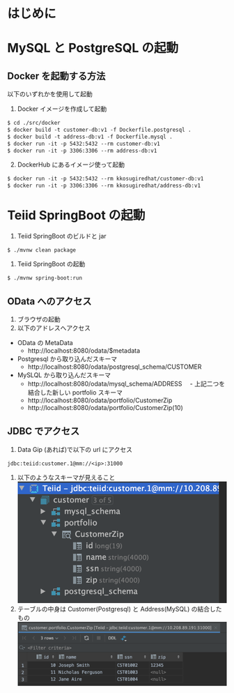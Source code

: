 # はじめに

# MySQL と PostgreSQL の起動

## Docker を起動する方法
以下のいずれかを使用して起動
1. Docker イメージを作成して起動
```shell script
$ cd ./src/docker
$ docker build -t customer-db:v1 -f Dockerfile.postgresql .
$ docker build -t address-db:v1 -f Dockerfile.mysql .
$ docker run -it -p 5432:5432 --rm customer-db:v1
$ docker run -it -p 3306:3306 --rm address-db:v1
```

2. DockerHub にあるイメージ使って起動
```shell script
$ docker run -it -p 5432:5432 --rm kkosugiredhat/customer-db:v1
$ docker run -it -p 3306:3306 --rm kkosugiredhat/address-db:v1
```

# Teiid SpringBoot の起動
1. Teiid SpringBoot のビルドと jar 
```shell script
$ ./mvnw clean package
```
1. Teiid SpringBoot の起動
```shell script
$ ./mvnw spring-boot:run
```

## OData へのアクセス
1. ブラウザの起動
2. 以下のアドレスへアクセス
  - OData の MetaData
    - http://localhost:8080/odata/$metadata
  - Postgresql から取り込んだスキーマ
    - http://localhost:8080/odata/postgresql_schema/CUSTOMER
  - MySLQL から取り込んだスキーマ
    - http://localhost:8080/odata/mysql_schema/ADDRESS
　- 上記二つを結合した新しい portfolio スキーマ
    - http://localhost:8080/odata/portfolio/CustomerZip
    - http://localhost:8080/odata/portfolio/CustomerZip(10)

## JDBC でアクセス
1. Data Gip (あれば)で以下の url にアクセス
```shell script
jdbc:teiid:customer.1@mm://<ip>:31000
```
1. 以下のようなスキーマが見えること
  ![](./image/1.png)
1. テーブルの中身は Customer(Postgresql) と Address(MySQL) の結合したもの
  ![](./image/2.png)